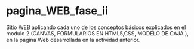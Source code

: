 # pagina_WEB_fase_ii
Sitio WEB aplicando cada uno de los conceptos básicos explicados en el modulo 2 (CANVAS, FORMULARIOS EN HTML5,CSS, MODELO DE CAJA ), en la pagina Web desarrollada en la actividad anterior.
